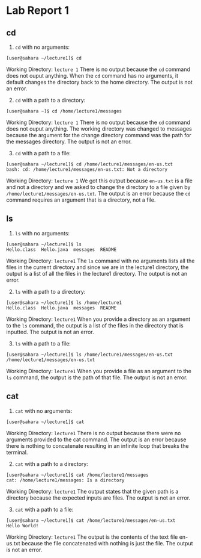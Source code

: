# Lab Report 1

## cd

1. `cd` with no arguments: 
```
[user@sahara ~/lecture1]$ cd
```
Working Directory: `lecture 1`
There is no output because the `cd` command does not ouput anything. When the `cd` command has no arguments, it default changes the directory back to the home directory.
The output is not an error.

2. `cd` with a path to a directory:
```
[user@sahara ~]$ cd /home/lecture1/messages
```
Working Directory: `lecture 1`
There is no output because the `cd` command does not ouput anything. The working directory was changed to messages because the argument for the change directory command was the path for the messages directory.
The output is not an error. 

3. `cd` with a path to a file:
```
[user@sahara ~/lecture1]$ cd /home/lecture1/messages/en-us.txt
bash: cd: /home/lecture1/messages/en-us.txt: Not a directory
```
Working Directory: `lecture 1`
We got this output because `en-us.txt` is a file and not a directory and we asked to change the directory to a file given by `/home/lecture1/messages/en-us.txt`.
The output is an error because the `cd` command requires an argument that is a directory, not a file.

## ls

1. `ls` with no arguments:
```
[user@sahara ~/lecture1]$ ls
Hello.class  Hello.java  messages  README
```
Working Directory: `lecture1`
The `ls` command with no arguments lists all the files in the current directory and since we are in the lecture1 directory, the output is a list of all the files in the lecture1 directory. 
The output is not an error.

2. `ls` with a path to a directory:
```
[user@sahara ~/lecture1]$ ls /home/lecture1
Hello.class  Hello.java  messages  README
```
Working Directory: `lecture1`
When you provide a directory as an argument to the `ls` command, the output is a list of the files in the directory that is inputted. 
The output is not an error.

3. `ls` with a path to a file:
```
[user@sahara ~/lecture1]$ ls /home/lecture1/messages/en-us.txt
/home/lecture1/messages/en-us.txt
```
Working Directory: `lecture1`
When you provide a file as an argument to the `ls` command, the output is the path of that file.
The output is not an error.

## cat

1. `cat` with no arguments:
```
[user@sahara ~/lecture1]$ cat

```
Working Directory: `lecture1`
There is no output because there were no arguments provided to the cat command. 
The output is an error because there is nothing to concatenate resulting in an infinite loop that breaks the terminal.

2. `cat` with a path to a directory:
```
[user@sahara ~/lecture1]$ cat /home/lecture1/messages
cat: /home/lecture1/messages: Is a directory
```
Working Directory: `lecture1`
The output states that the given path is a directory because the expected inputs are files. 
The output is not an error.

3. `cat` with a path to a file:
```
[user@sahara ~/lecture1]$ cat /home/lecture1/messages/en-us.txt
Hello World!
```
Working Directory: `lecture1`
The output is the contents of the text file en-us.txt because the file concatenated with nothing is just the file.
The output is not an error.
